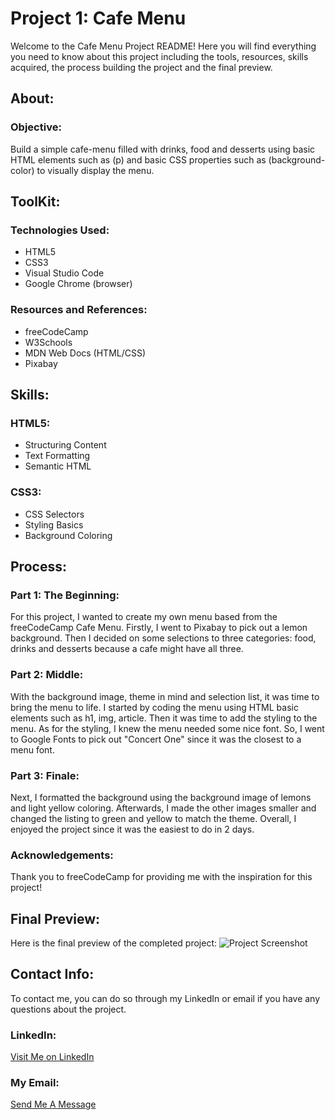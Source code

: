 # Project 1: Cafe Menu
Welcome to the Cafe Menu Project README! Here you will find everything you need to know about this project including the tools, resources, skills acquired, the process building the project and the final preview. 

## About: 
### Objective: 
Build a simple cafe-menu filled with drinks, food and desserts using basic HTML elements such as (p) and basic CSS properties such as (background-color) to visually display the menu.

## ToolKit: 
### Technologies Used:
 - HTML5
 - CSS3
 - Visual Studio Code 
 - Google Chrome (browser)

### Resources and References: 
 - freeCodeCamp
 - W3Schools 
 - MDN Web Docs (HTML/CSS)
 - Pixabay

## Skills: 
### HTML5: 
 - Structuring Content
 - Text Formatting
 - Semantic HTML

### CSS3: 
 - CSS Selectors
 - Styling Basics
 - Background Coloring

## Process: 

### Part 1: The Beginning:
For this project, I wanted to create my own menu based from the freeCodeCamp Cafe Menu. Firstly, I went to Pixabay to pick out a lemon background. Then I decided on some selections to three categories: food, drinks and desserts because a cafe might have all three. 

### Part 2: Middle: 
With the background image, theme in mind and selection list, it was time to bring the menu to life. I started by coding the menu using HTML basic elements such as h1, img, article. Then it was time to add the styling to the menu. As for the styling, I knew the menu needed some nice font. So, I went to Google Fonts to pick out "Concert One" since it was the closest to a menu font.

### Part 3: Finale:
Next, I formatted the background using the background image of lemons and light yellow coloring. Afterwards, I made the other images smaller and changed the listing to green and yellow to match the theme. Overall, I enjoyed the project since it was the easiest to do in 2 days. 

### Acknowledgements: 
Thank you to freeCodeCamp for providing me with the inspiration for this project! 

## Final Preview: 
Here is the final preview of the completed project: 
![Project Screenshot](/Cafe-Menu/images/Screenshot%202025-02-20%20141526.png "My Cafe Menu Screenshot")

## Contact Info:
To contact me, you can do so through my LinkedIn or email if you have any questions about the project. 

### LinkedIn: 
[Visit Me on LinkedIn](https://www.linkedin.com/in/kalecia-mcneal/ "My LinkedIn Link")

### My Email: 
[Send Me A Message](mailto:kaleciamcneal@gmail.com "My Gmail Address")